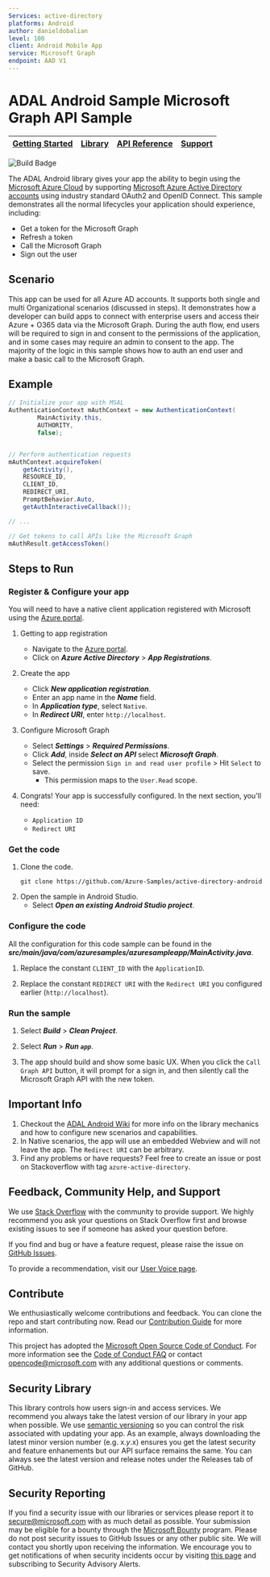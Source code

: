 ```yaml
--- 
Services: active-directory
platforms: Android
author: danieldobalian
level: 100
client: Android Mobile App
service: Microsoft Graph
endpoint: AAD V1
---
```

# ADAL Android Sample Microsoft Graph API Sample 

| [Getting Started](https://docs.microsoft.com/en-us/azure/active-directory/develop/active-directory-devquickstarts-android)| [Library](https://github.com/AzureAD/azure-activedirectory-library-for-android) | [API Reference](http://javadoc.io/doc/com.microsoft.aad/adal/) | [Support](README.md#community-help-and-support)
| --- | --- | --- | --- |

![Build Badge]()

The ADAL Android library gives your app the ability to begin using the
[Microsoft Azure Cloud](https://cloud.microsoft.com) by supporting [Microsoft Azure Active Directory accounts](https://azure.microsoft.com/en-us/services/active-directory/) using industry standard OAuth2 and OpenID Connect. This sample demonstrates all the normal lifecycles your application should experience, including:

* Get a token for the Microsoft Graph
* Refresh a token
* Call the Microsoft Graph
* Sign out the user

## Scenario

This app can be used for all Azure AD accounts.  It supports both single and multi Organizational scenarios (discussed in steps).  It demonstrates how a developer can build apps to connect with enterprise users and access their Azure + O365 data via the Microsoft Graph.  During the auth flow, end users will be required to sign in and consent to the permissions of the application, and in some cases may require an admin to consent to the app.  The majority of the logic in this sample shows how to auth an end user and make a basic call to the Microsoft Graph.

## Example

```Java
// Initialize your app with MSAL
AuthenticationContext mAuthContext = new AuthenticationContext(
        MainActivity.this, 
        AUTHORITY, 
        false);


// Perform authentication requests
mAuthContext.acquireToken(
    getActivity(), 
    RESOURCE_ID, 
    CLIENT_ID, 
    REDIRECT_URI,  
    PromptBehavior.Auto, 
    getAuthInteractiveCallback());

// ...

// Get tokens to call APIs like the Microsoft Graph
mAuthResult.getAccessToken()
```

## Steps to Run

### Register & Configure your app

You will need to have a native client application registered with Microsoft using the 
[Azure portal](https://portal.azure.com). 

1. Getting to app registration
    - Navigate to the [Azure portal](https://aad.portal.azure.com).  
    - Click on ***Azure Active Directory*** > ***App Registrations***. 

2. Create the app
    - Click ***New application registration***.  
    - Enter an app name in the ***Name*** field. 
    - In ***Application type***, select `Native`. 
    - In ***Redirect URI***, enter `http://localhost`.  

3. Configure Microsoft Graph
    - Select ***Settings*** > ***Required Permissions***.
    - Click ***Add***, inside ***Select an API*** select ***Microsoft Graph***. 
    - Select the permission `Sign in and read user profile` > Hit `Select` to save. 
        - This permission maps to the `User.Read` scope. 

4. Congrats! Your app is successfully configured. In the next section, you'll need:
    - `Application ID`
    - `Redirect URI`

### Get the code

1. Clone the code.
    ```
    git clone https://github.com/Azure-Samples/active-directory-android
    ```
2. Open the sample in Android Studio.
    - Select ***Open an existing Android Studio project***.

### Configure the code

All the configuration for this code sample can be found in the ***src/main/java/com/azuresamples/azuresampleapp/MainActivity.java***.  

1. Replace the constant `CLIENT_ID` with the `ApplicationID`.

2. Replace the constant `REDIRECT URI` with the `Redirect URI` you configured earlier (`http://localhost`). 

### Run the sample

1. Select ***Build*** > ***Clean Project***. 

2. Select ***Run*** > ***Run `app`***. 

3. The app should build and show some basic UX. When you click the `Call Graph API` button, it will prompt for a sign in, and then silently call the Microsoft Graph API with the new token.  

## Important Info

1. Checkout the [ADAL Android Wiki](https://github.com/AzureAD/azure-activedirectory-library-for-android/wiki) for more info on the library mechanics and how to configure new scenarios and capabilities. 
2. In Native scenarios, the app will use an embedded Webview and will not leave the app. The `Redirect URI` can be arbitrary. 
3. Find any problems or have requests? Feel free to create an issue or post on Stackoverflow with 
tag `azure-active-directory`. 

## Feedback, Community Help, and Support

We use [Stack Overflow](http://stackoverflow.com/questions/tagged/msal) with the community to 
provide support. We highly recommend you ask your questions on Stack Overflow first and browse 
existing issues to see if someone has asked your question before. 

If you find and bug or have a feature request, please raise the issue 
on [GitHub Issues](../../issues). 

To provide a recommendation, visit 
our [User Voice page](https://feedback.azure.com/forums/169401-azure-active-directory).

## Contribute

We enthusiastically welcome contributions and feedback. You can clone the repo and start 
contributing now. Read our [Contribution Guide](Contributing.md) for more information.

This project has adopted the 
[Microsoft Open Source Code of Conduct](https://opensource.microsoft.com/codeofconduct/). 
For more information see 
the [Code of Conduct FAQ](https://opensource.microsoft.com/codeofconduct/faq/) or contact 
[opencode@microsoft.com](mailto:opencode@microsoft.com) with any additional questions or comments.

## Security Library

This library controls how users sign-in and access services. We recommend you always take the 
latest version of our library in your app when possible. We 
use [semantic versioning](http://semver.org) so you can control the risk associated with updating 
your app. As an example, always downloading the latest minor version number (e.g. x.*y*.x) ensures 
you get the latest security and feature enhanements but our API surface remains the same. You 
can always see the latest version and release notes under the Releases tab of GitHub.

## Security Reporting

If you find a security issue with our libraries or services please report it 
to [secure@microsoft.com](mailto:secure@microsoft.com) with as much detail as possible. Your 
submission may be eligible for a bounty through the [Microsoft Bounty](http://aka.ms/bugbounty) 
program. Please do not post security issues to GitHub Issues or any other public site. We will 
contact you shortly upon receiving the information. We encourage you to get notifications of when 
security incidents occur by 
visiting [this page](https://technet.microsoft.com/en-us/security/dd252948) and subscribing 
to Security Advisory Alerts.
